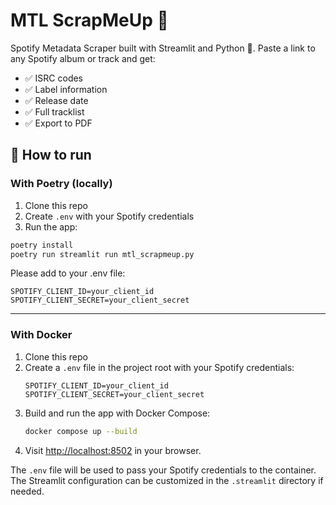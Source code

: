 # MTL ScrapMeUp 🎵

Spotify Metadata Scraper built with Streamlit and Python 🐍. Paste a link to any Spotify album or track and get:

- ✅ ISRC codes  
- ✅ Label information  
- ✅ Release date  
- ✅ Full tracklist  
- ✅ Export to PDF

## 🚀 How to run

### With Poetry (locally)

1. Clone this repo  
2. Create `.env` with your Spotify credentials  
3. Run the app:

```bash
poetry install
poetry run streamlit run mtl_scrapmeup.py
```

Please add to your .env file:
```
SPOTIFY_CLIENT_ID=your_client_id
SPOTIFY_CLIENT_SECRET=your_client_secret
```

---

### With Docker

1. Clone this repo
2. Create a `.env` file in the project root with your Spotify credentials:
   ```
   SPOTIFY_CLIENT_ID=your_client_id
   SPOTIFY_CLIENT_SECRET=your_client_secret
   ```
3. Build and run the app with Docker Compose:
   ```bash
   docker compose up --build
   ```
4. Visit [http://localhost:8502](http://localhost:8502) in your browser.

The `.env` file will be used to pass your Spotify credentials to the container. The Streamlit configuration can be customized in the `.streamlit` directory if needed.
